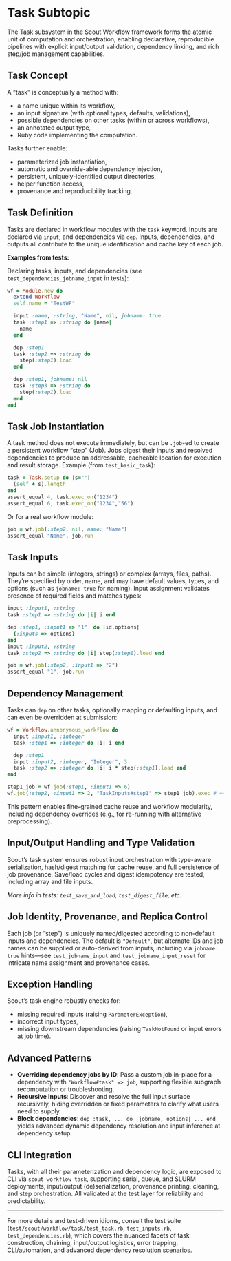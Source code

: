 # Task Subtopic

The Task subsystem in the Scout Workflow framework forms the atomic unit of computation and orchestration, enabling declarative, reproducible pipelines with explicit input/output validation, dependency linking, and rich step/job management capabilities.

## Task Concept

A “task” is conceptually a method with:
- a name unique within its workflow,
- an input signature (with optional types, defaults, validations),
- possible dependencies on other tasks (within or across workflows),
- an annotated output type,
- Ruby code implementing the computation.

Tasks further enable:
- parameterized job instantiation,
- automatic and override-able dependency injection,
- persistent, uniquely-identified output directories,
- helper function access,
- provenance and reproducibility tracking.

## Task Definition

Tasks are declared in workflow modules with the `task` keyword. Inputs are declared via `input`, and dependencies via `dep`. Inputs, dependencies, and outputs all contribute to the unique identification and cache key of each job.

**Examples from tests:**

Declaring tasks, inputs, and dependencies (see `test_dependencies_jobname_input` in tests):

```ruby
wf = Module.new do
  extend Workflow
  self.name = "TestWF"

  input :name, :string, "Name", nil, jobname: true
  task :step1 => :string do |name|
    name
  end

  dep :step1
  task :step2 => :string do
    step(:step1).load
  end

  dep :step1, jobname: nil
  task :step3 => :string do
    step(:step1).load
  end
end
```

## Task Job Instantiation

A task method does not execute immediately, but can be `.job`-ed to create a persistent workflow “step” (Job). Jobs digest their inputs and resolved dependencies to produce an addressable, cacheable location for execution and result storage. Example (from `test_basic_task`):

```ruby
task = Task.setup do |s=""|
  (self + s).length
end
assert_equal 4, task.exec_on("1234")
assert_equal 6, task.exec_on("1234","56")
```

Or for a real workflow module:

```ruby
job = wf.job(:step2, nil, name: "Name")
assert_equal "Name", job.run
```

## Task Inputs

Inputs can be simple (integers, strings) or complex (arrays, files, paths). They’re specified by order, name, and may have default values, types, and options (such as `jobname: true` for naming). Input assignment validates presence of required fields and matches types:

```ruby
input :input1, :string
task :step1 => :string do |i| i end

dep :step1, :input1 => "1"  do |id,options|
  {:inputs => options}
end
input :input2, :string
task :step2 => :string do |i| step(:step1).load end

job = wf.job(:step2, :input1 => "2")
assert_equal "1", job.run
```

## Dependency Management

Tasks can `dep` on other tasks, optionally mapping or defaulting inputs, and can even be overridden at submission:

```ruby
wf = Workflow.annonymous_workflow do
  input :input1, :integer
  task :step1 => :integer do |i| i end

  dep :step1
  input :input2, :integer, "Integer", 3
  task :step2 => :integer do |i| i * step(:step1).load end
end

step1_job = wf.job(:step1, :input1 => 6)
wf.job(:step2, :input1 => 2, "TaskInputs#step1" => step1_job).exec # == 18
```

This pattern enables fine-grained cache reuse and workflow modularity, including dependency overrides (e.g., for re-running with alternative preprocessing).

## Input/Output Handling and Type Validation

Scout’s task system ensures robust input orchestration with type-aware serialization, hash/digest matching for cache reuse, and full persistence of job provenance. Save/load cycles and digest idempotency are tested, including array and file inputs.

_More info in tests: `test_save_and_load`, `test_digest_file`, etc._

## Job Identity, Provenance, and Replica Control

Each job (or “step”) is uniquely named/digested according to non-default inputs and dependencies. The default is `"Default"`, but alternate IDs and job names can be supplied or auto-derived from inputs, including via `jobname: true` hints—see `test_jobname_input` and `test_jobname_input_reset` for intricate name assignment and provenance cases.

## Exception Handling

Scout’s task engine robustly checks for:
- missing required inputs (raising `ParameterException`),
- incorrect input types,
- missing downstream dependencies (raising `TaskNotFound` or input errors at job time).

## Advanced Patterns

- **Overriding dependency jobs by ID**: Pass a custom job in-place for a dependency with `"Workflow#task" => job`, supporting flexible subgraph recomputation or troubleshooting.
- **Recursive Inputs**: Discover and resolve the full input surface recursively, hiding overridden or fixed parameters to clarify what users need to supply.
- **Block dependencies**: `dep :task, ... do |jobname, options| ... end` yields advanced dynamic dependency resolution and input inference at dependency setup.

## CLI Integration

Tasks, with all their parameterization and dependency logic, are exposed to CLI via `scout workflow task`, supporting serial, queue, and SLURM deployments, input/output (de)serialization, provenance printing, cleaning, and step orchestration. All validated at the test layer for reliability and predictability.

---

For more details and test-driven idioms, consult the test suite (`test/scout/workflow/task/test_task.rb`, `test_inputs.rb`, `test_dependencies.rb`), which covers the nuanced facets of task construction, chaining, input/output logistics, error trapping, CLI/automation, and advanced dependency resolution scenarios.